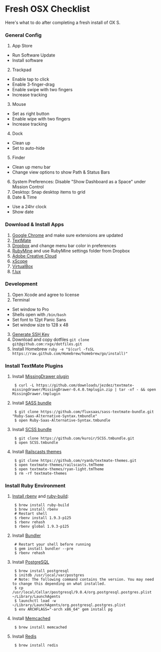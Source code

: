 # Fresh OSX Checklist

Here's what to do after completing a fresh install of OX S.

### General Config

1. App Store
 * Run Software Update
 * Install software
2. Trackpad
 * Enable tap to click
 * Enable 3-finger-drag
 * Enable swipe with two fingers
 * Increase tracking
3. Mouse
 * Set as right button
 * Enable wipe with two fingers
 * Increase tracking
4. Dock
 * Clean up
 * Set to auto-hide
5. Finder
 * Clean up menu bar
 * Change view options to show Path & Status Bars
6. System Preferences: Disable "Show Dashboard as a Space" under Mission Control
7. Desktop: Snap desktop items to grid
8. Date & Time
 * Use a 24hr clock
 * Show date


### Download & Install Apps

1. [Google Chrome](https://www.google.com/chrome/) and make sure extensions are updated
2. [TextMate](http://macromates.com/download)
3. [Dropbox](https://www.dropbox.com/downloading?os=mac) and change menu bar color in preferences
4. [RubyMine](http://www.jetbrains.com/ruby/) and use RubyMine settings folder from Dropbox
5. [Adobe Creative Cloud](https://creative.adobe.com/)
6. [xScope](http://iconfactory.com/software/xscope)
7. [VirtualBox](https://www.virtualbox.org/wiki/Downloads)
8. [f.lux](http://justgetflux.com/)


### Development

1. Open Xcode and agree to license
2. Terminal
 * Set window to Pro
 * Shells open with `/bin/bash`
 * Set font to 12pt Panic Sans
 * Set window size to 128 x 48
3. [Generate SSH Key](https://help.github.com/articles/generating-ssh-keys)
4. Download and copy dotfiles
  `git clone git@github.com:rxgx/dotfiles.git`
5. Install Homebrew
  `ruby -e "$(curl -fsSL https://raw.github.com/Homebrew/homebrew/go/install)"`




### Install TextMate Plugins

1. Install [MissingDrawer plugin](https://github.com/jezdez/textmate-missingdrawer)

        $ curl -L https://github.com/downloads/jezdez/textmate-missingdrawer/MissingDrawer-0.4.0.tmplugin.zip | tar -xf - && open MissingDrawer.tmplugin

2. Install [SASS bundle](https://github.com/fluxsaas/sass-textmate-bundle)

        $ git clone https://github.com/fluxsaas/sass-textmate-bundle.git "Ruby-Saas-Alternative-Syntax.tmbundle"
        $ open Ruby-Saas-Alternative-Syntax.tmbundle

3. Install [SCSS bundle](https://github.com/kuroir/SCSS.tmbundle)

        $ git clone https://github.com/kuroir/SCSS.tmbundle.git
        $ open SCSS.tmbundle

4. Install [Railscasts themes](https://github.com/ryanb/textmate-themes)

        $ git clone https://github.com/ryanb/textmate-themes.git
        $ open textmate-themes/railscasts.tmTheme
        $ open textmate-themes/ryan-light.tmTheme
        $ rm -rf textmate-themes

### Install Ruby Environment

1. [Install rbenv](https://github.com/sstephenson/rbenv#section_2) and [ruby-build](https://github.com/sstephenson/ruby-build):

        $ brew install ruby-build
        $ brew install rbenv
        # Restart shell
        $ rbenv install 1.9.3-p125
        $ rbenv rehash
        $ rbenv global 1.9.3-p125

2. Install [Bundler](http://gembundler.com/)

        # Restart your shell before running
        $ gem install bundler --pre
        $ rbenv rehash

3. Install [PostgreSQL](http://www.postgresql.org/)

        $ brew install postgresql
        $ initdb /usr/local/var/postgres
        # Note: The following command contains the version. You may need to change this depending on what installed.
        $ cp /usr/local/Cellar/postgresql/9.0.4/org.postgresql.postgres.plist ~/Library/LaunchAgents
        $ launchctl load -w ~/Library/LaunchAgents/org.postgresql.postgres.plist
        $ env ARCHFLAGS="-arch x86_64" gem install pg

4. Install [Memcached](http://memcached.org/)

        $ brew install memcached

5. Install [Redis](http://redis.io/)

        $ brew install redis
